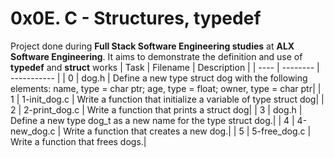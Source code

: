 #  0x0E. C - Structures, typedef
 Project done during **Full Stack Software Engineering studies** at **ALX Software Engineering**. It aims to demonstrate the definition and use of **typedef** and **struct** works
| Task | Filename | Description |
| ---- | -------- | ----------- |
| 0 | dog.h | Define a new type struct dog with the following elements: name, type = char ptr; age, type = float; owner, type = char ptr|
| 1 | 1-init_dog.c | Write a function that initialize a variable of type struct dog|
| 2 | 2-print_dog.c | Write a function that prints a struct dog|
| 3 | dog.h | Define a new type dog_t as a new name for the type struct dog.|
| 4 | 4-new_dog.c | Write a function that creates a new dog.|
| 5 | 5-free_dog.c | Write a function that frees dogs.|
